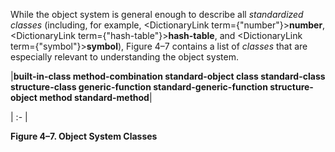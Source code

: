  



While the object system is general enough to describe all *standardized classes* (including, for example, <DictionaryLink  term={"number"}><b>number</b></DictionaryLink>, <DictionaryLink  term={"hash-table"}><b>hash-table</b></DictionaryLink>, and <DictionaryLink  term={"symbol"}><b>symbol</b></DictionaryLink>), Figure 4–7 contains a list of *classes* that are especially relevant to understanding the object system. 



|**built-in-class method-combination standard-object class standard-class structure-class generic-function standard-generic-function structure-object method standard-method**|

| :- |





**Figure 4–7. Object System Classes** 



